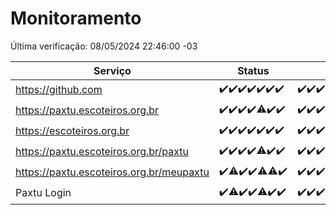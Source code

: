 # Monitoramento

Última verificação: 08/05/2024 22:46:00 -03

|Serviço|Status|Últimas 24h|
|---|---|---|
|https://github.com|<span title="2024-05-02: OK=24">✔️</span><span title="2024-05-03: OK=24">✔️</span><span title="2024-05-04: OK=24">✔️</span><span title="2024-05-05: OK=24">✔️</span><span title="2024-05-06: OK=24">✔️</span><span title="2024-05-07: OK=24">✔️</span><span title="2024-05-08: OK=2">✔️</span>|<span title="07/05/2024 23:07:00 -03 : 200">✔️</span><span title="08/05/2024 00:09:00 -03 : 200">✔️</span><span title="08/05/2024 01:06:00 -03 : 200">✔️</span><span title="08/05/2024 02:06:00 -03 : 200">✔️</span><span title="08/05/2024 03:08:00 -03 : 200">✔️</span><span title="08/05/2024 04:08:00 -03 : 200">✔️</span><span title="08/05/2024 05:08:00 -03 : 200">✔️</span><span title="08/05/2024 06:06:00 -03 : 200">✔️</span><span title="08/05/2024 07:06:00 -03 : 200">✔️</span><span title="08/05/2024 08:06:00 -03 : 200">✔️</span><span title="08/05/2024 09:12:00 -03 : 200">✔️</span><span title="08/05/2024 10:08:00 -03 : 200">✔️</span><span title="08/05/2024 11:06:00 -03 : 200">✔️</span><span title="08/05/2024 12:06:00 -03 : 200">✔️</span><span title="08/05/2024 13:08:00 -03 : 200">✔️</span><span title="08/05/2024 14:04:00 -03 : 200">✔️</span><span title="08/05/2024 15:09:00 -03 : 200">✔️</span><span title="08/05/2024 16:04:00 -03 : 200">✔️</span><span title="08/05/2024 17:07:00 -03 : 200">✔️</span><span title="08/05/2024 18:07:00 -03 : 200">✔️</span><span title="08/05/2024 19:05:00 -03 : 200">✔️</span><span title="08/05/2024 20:07:00 -03 : 200">✔️</span><span title="08/05/2024 21:31:00 -03 : 200">✔️</span><span title="08/05/2024 22:46:00 -03 : 200">✔️</span>|
|https://paxtu.escoteiros.org.br|<span title="2024-05-02: OK=24">✔️</span><span title="2024-05-03: OK=24">✔️</span><span title="2024-05-04: OK=24">✔️</span><span title="2024-05-05: OK=24">✔️</span><span title="2024-05-06: OK=23, Falhas=1">⚠️</span><span title="2024-05-07: OK=24">✔️</span><span title="2024-05-08: OK=2">✔️</span>|<span title="07/05/2024 23:07:00 -03 : 200">✔️</span><span title="08/05/2024 00:09:00 -03 : 200">✔️</span><span title="08/05/2024 01:06:00 -03 : 200">✔️</span><span title="08/05/2024 02:06:00 -03 : 200">✔️</span><span title="08/05/2024 03:08:00 -03 : 200">✔️</span><span title="08/05/2024 04:08:00 -03 : 200">✔️</span><span title="08/05/2024 05:08:00 -03 : 200">✔️</span><span title="08/05/2024 06:06:00 -03 : 200">✔️</span><span title="08/05/2024 07:06:00 -03 : 200">✔️</span><span title="08/05/2024 08:06:00 -03 : 200">✔️</span><span title="08/05/2024 09:12:00 -03 : 200">✔️</span><span title="08/05/2024 10:08:00 -03 : 200">✔️</span><span title="08/05/2024 11:06:00 -03 : 200">✔️</span><span title="08/05/2024 12:06:00 -03 : 200">✔️</span><span title="08/05/2024 13:08:00 -03 : 200">✔️</span><span title="08/05/2024 14:04:00 -03 : 200">✔️</span><span title="08/05/2024 15:09:00 -03 : 200">✔️</span><span title="08/05/2024 16:04:00 -03 : 200">✔️</span><span title="08/05/2024 17:07:00 -03 : 200">✔️</span><span title="08/05/2024 18:07:00 -03 : 200">✔️</span><span title="08/05/2024 19:05:00 -03 : 200">✔️</span><span title="08/05/2024 20:07:00 -03 : 200">✔️</span><span title="08/05/2024 21:31:00 -03 : 200">✔️</span><span title="08/05/2024 22:46:00 -03 : 200">✔️</span>|
|https://escoteiros.org.br|<span title="2024-05-02: OK=24">✔️</span><span title="2024-05-03: OK=24">✔️</span><span title="2024-05-04: OK=24">✔️</span><span title="2024-05-05: OK=24">✔️</span><span title="2024-05-06: OK=24">✔️</span><span title="2024-05-07: OK=24">✔️</span><span title="2024-05-08: OK=2">✔️</span>|<span title="07/05/2024 23:07:00 -03 : 200">✔️</span><span title="08/05/2024 00:09:00 -03 : 200">✔️</span><span title="08/05/2024 01:06:00 -03 : 200">✔️</span><span title="08/05/2024 02:06:00 -03 : 200">✔️</span><span title="08/05/2024 03:08:00 -03 : 200">✔️</span><span title="08/05/2024 04:08:00 -03 : 200">✔️</span><span title="08/05/2024 05:08:00 -03 : 200">✔️</span><span title="08/05/2024 06:06:00 -03 : 200">✔️</span><span title="08/05/2024 07:06:00 -03 : 200">✔️</span><span title="08/05/2024 08:06:00 -03 : 200">✔️</span><span title="08/05/2024 09:12:00 -03 : 200">✔️</span><span title="08/05/2024 10:08:00 -03 : 200">✔️</span><span title="08/05/2024 11:06:00 -03 : 200">✔️</span><span title="08/05/2024 12:06:00 -03 : 200">✔️</span><span title="08/05/2024 13:08:00 -03 : 200">✔️</span><span title="08/05/2024 14:04:00 -03 : 200">✔️</span><span title="08/05/2024 15:09:00 -03 : 200">✔️</span><span title="08/05/2024 16:04:00 -03 : 200">✔️</span><span title="08/05/2024 17:07:00 -03 : 200">✔️</span><span title="08/05/2024 18:07:00 -03 : 200">✔️</span><span title="08/05/2024 19:05:00 -03 : 200">✔️</span><span title="08/05/2024 20:07:00 -03 : 200">✔️</span><span title="08/05/2024 21:31:00 -03 : 200">✔️</span><span title="08/05/2024 22:46:00 -03 : 200">✔️</span>|
|https://paxtu.escoteiros.org.br/paxtu|<span title="2024-05-02: OK=24">✔️</span><span title="2024-05-03: OK=24">✔️</span><span title="2024-05-04: OK=24">✔️</span><span title="2024-05-05: OK=24">✔️</span><span title="2024-05-06: OK=23, Falhas=1">⚠️</span><span title="2024-05-07: OK=24">✔️</span><span title="2024-05-08: OK=2">✔️</span>|<span title="07/05/2024 23:07:00 -03 : 200">✔️</span><span title="08/05/2024 00:09:00 -03 : 200">✔️</span><span title="08/05/2024 01:06:00 -03 : 200">✔️</span><span title="08/05/2024 02:06:00 -03 : 200">✔️</span><span title="08/05/2024 03:08:00 -03 : 200">✔️</span><span title="08/05/2024 04:08:00 -03 : 200">✔️</span><span title="08/05/2024 05:08:00 -03 : 200">✔️</span><span title="08/05/2024 06:06:00 -03 : 200">✔️</span><span title="08/05/2024 07:06:00 -03 : 200">✔️</span><span title="08/05/2024 08:06:00 -03 : 200">✔️</span><span title="08/05/2024 09:12:00 -03 : 200">✔️</span><span title="08/05/2024 10:08:00 -03 : 200">✔️</span><span title="08/05/2024 11:06:00 -03 : 200">✔️</span><span title="08/05/2024 12:06:00 -03 : 200">✔️</span><span title="08/05/2024 13:08:00 -03 : 200">✔️</span><span title="08/05/2024 14:04:00 -03 : 200">✔️</span><span title="08/05/2024 15:09:00 -03 : 200">✔️</span><span title="08/05/2024 16:04:00 -03 : 200">✔️</span><span title="08/05/2024 17:07:00 -03 : 200">✔️</span><span title="08/05/2024 18:08:00 -03 : 200">✔️</span><span title="08/05/2024 19:05:00 -03 : 200">✔️</span><span title="08/05/2024 20:07:00 -03 : 200">✔️</span><span title="08/05/2024 21:31:00 -03 : 200">✔️</span><span title="08/05/2024 22:46:00 -03 : 200">✔️</span>|
|https://paxtu.escoteiros.org.br/meupaxtu|<span title="2024-05-02: OK=24">✔️</span><span title="2024-05-03: OK=22, Falhas=2">⚠️</span><span title="2024-05-04: OK=24">✔️</span><span title="2024-05-05: OK=24">✔️</span><span title="2024-05-06: OK=23, Falhas=1">⚠️</span><span title="2024-05-07: OK=23, Falhas=1">⚠️</span><span title="2024-05-08: OK=2">✔️</span>|<span title="07/05/2024 23:07:00 -03 : 200">✔️</span><span title="08/05/2024 00:09:00 -03 : 200">✔️</span><span title="08/05/2024 01:06:00 -03 : 200">✔️</span><span title="08/05/2024 02:06:00 -03 : 200">✔️</span><span title="08/05/2024 03:08:00 -03 : 200">✔️</span><span title="08/05/2024 04:08:00 -03 : 200">✔️</span><span title="08/05/2024 05:08:00 -03 : 200">✔️</span><span title="08/05/2024 06:06:00 -03 : 200">✔️</span><span title="08/05/2024 07:06:00 -03 : 200">✔️</span><span title="08/05/2024 08:06:00 -03 : 200">✔️</span><span title="08/05/2024 09:12:00 -03 : 200">✔️</span><span title="08/05/2024 10:08:00 -03 : 200">✔️</span><span title="08/05/2024 11:06:00 -03 : 200">✔️</span><span title="08/05/2024 12:06:00 -03 : 200">✔️</span><span title="08/05/2024 13:08:00 -03 : 200">✔️</span><span title="08/05/2024 14:04:00 -03 : 200">✔️</span><span title="08/05/2024 15:09:00 -03 : 200">✔️</span><span title="08/05/2024 16:04:00 -03 : 200">✔️</span><span title="08/05/2024 17:07:00 -03 : 200">✔️</span><span title="08/05/2024 18:08:00 -03 : 200">✔️</span><span title="08/05/2024 19:05:00 -03 : 200">✔️</span><span title="08/05/2024 20:07:00 -03 : 200">✔️</span><span title="08/05/2024 21:31:00 -03 : 200">✔️</span><span title="08/05/2024 22:46:00 -03 : 200">✔️</span>|
|Paxtu Login|<span title="2024-05-02: OK=24">✔️</span><span title="2024-05-03: OK=22, Falhas=2">⚠️</span><span title="2024-05-04: OK=24">✔️</span><span title="2024-05-05: OK=24">✔️</span><span title="2024-05-06: OK=23, Falhas=1">⚠️</span><span title="2024-05-07: OK=24">✔️</span><span title="2024-05-08: OK=2">✔️</span>|<span title="07/05/2024 23:07:00 -03 : 200">✔️</span><span title="08/05/2024 00:09:00 -03 : 200">✔️</span><span title="08/05/2024 01:06:00 -03 : 200">✔️</span><span title="08/05/2024 02:06:00 -03 : 200">✔️</span><span title="08/05/2024 03:08:00 -03 : 200">✔️</span><span title="08/05/2024 04:08:00 -03 : 200">✔️</span><span title="08/05/2024 05:08:00 -03 : 200">✔️</span><span title="08/05/2024 06:06:00 -03 : 200">✔️</span><span title="08/05/2024 07:06:00 -03 : 200">✔️</span><span title="08/05/2024 08:06:00 -03 : 200">✔️</span><span title="08/05/2024 09:12:00 -03 : 200">✔️</span><span title="08/05/2024 10:08:00 -03 : 200">✔️</span><span title="08/05/2024 11:06:00 -03 : 200">✔️</span><span title="08/05/2024 12:06:00 -03 : 200">✔️</span><span title="08/05/2024 13:08:00 -03 : 200">✔️</span><span title="08/05/2024 14:04:00 -03 : 200">✔️</span><span title="08/05/2024 15:09:00 -03 : 200">✔️</span><span title="08/05/2024 16:04:00 -03 : 200">✔️</span><span title="08/05/2024 17:07:00 -03 : 200">✔️</span><span title="08/05/2024 18:08:00 -03 : 200">✔️</span><span title="08/05/2024 19:05:00 -03 : 200">✔️</span><span title="08/05/2024 20:07:00 -03 : 200">✔️</span><span title="08/05/2024 21:31:00 -03 : 200">✔️</span><span title="08/05/2024 22:46:00 -03 : 200">✔️</span>|
